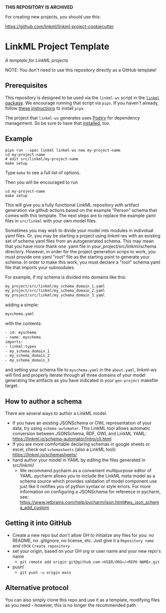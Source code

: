 __THIS REPOSITORY IS ARCHIVED__

For creating new projects, you should use this:

https://github.com/linkml/linkml-project-cookiecutter

# LinkML Project Template

_A template for LinkML projects_

NOTE: You don't need to use this repository directly as a GitHub template!

## Prerequisites

This repository is designed to be used via the `linkml-ws` script in the 
[`linkml` package](https://github.com/linkml/linkml). We encourage running 
that script via `pipx`. If you haven't already, follow 
[these instructions](https://pypa.github.io/pipx/#install-pipx) to install `pipx`. 

The project that `linkml-ws` generates uses [Poetry](https://python-poetry.org/) 
for dependency management. So be sure to have that 
[installed](https://python-poetry.org/docs/#installation), too.

## Example

```
pipx run --spec linkml linkml-ws new my-project-name
cd my-project-name
# edit src/linkml/my-project-name
make setup
```

Type `make` to see a full list of options.

Then you will be encouraged to run
```shell
cd my-project-name
make setup
```

This will give you a fully functional LinkML repository with artifact generation via github actions based on the 
example "Person" schema that comes with this template.  The next steps are to replace the example yaml files in
`src/linkml` with your own model files.

Sometimes you may wish to divide your model into modules in individual yaml files.  Or, you may be starting a 
project using linkml-ws with an existing set of schema yaml files from an autogenerated schema. This may mean that you
have more thank one .yaml file in your_project/src/linkml/schema directory.  However, in order for the project generation
scrips to work, you must provide one yaml "root" file as the starting point to generate your schema.  In order to make
this work, you must declare a "root" schema.yaml file that imports your submodules.

For example, if my schema is divided into domains like this:

```bash
my_project/src/linkml/my_schema_domain_1.yaml
my_project/src/linkml/my_schema_domain_2.yaml
my_project/src/linkml/my_schema_domain_3.yaml
```

adding a simple:
```bash
myschema.yaml 
```

with the contents:
```bash
- id: myschema
- name: myschema
imports:  
- linkml:types
- my_schema_domain_1
- my_schema_domain_2
- my_schema_domain_3
````

and setting your schema file to `myschema.yaml` in the `about.yaml`, linkml-ws will find and properly iterate through
all three domains of your model generating the artifacts as you have indicated in your `gen-project` makefile target.

## How to author a schema

There are several ways to author a LinkML model.  

* If you have an existing JSONSchema or OWL representation of your data, try using `schema-automator`.  This
  LinkML tool allows automatic conversion between JSONSchema, RDF, OWL and 
  LinkML YAML: https://linkml.io/schema-automator/intro/cli.html
* If you are more comfortable declaring schemas in google sheets or excel, check out `schemasheets` (also a LinkML
  tool): https://linkml.io/schemasheets/
* hand author your model in YAML by editing the files generated in src/linkml/
  * We recommend pycharm as a convenient multipurpose editor of YAML.  pycharm allows you to include the 
    LinkML meta model as a schema source which provides validation of model component use 
    just like it notifies you of python syntax or style errors.  For more information on configuring a JSONSchema 
    for reference in pycharm, see: https://www.jetbrains.com/help/pycharm/json.html#ws_json_schema_add_custom


## Getting it into GitHub

- Create a new repo but don't allow GH to initialize any files for you: no README, no .gitignore, no license, etc. Just give it a `Repository name` and click `Create repository`
- set your origin, based on your GH org or user name and your new repo's name
  - `git remote add origin git@github.com:<USER/ORG>/<REPO NAME>.git`
- push!
  - `git push -u origin main`


## Alternative protocol

You can also simply clone this repo and use it as a template, modifying files as you need - however,
this is no longer the recommended path


